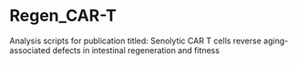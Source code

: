 # Regen_CAR-T
Analysis scripts for publication titled: Senolytic CAR T cells reverse aging-associated defects in  intestinal regeneration and fitness
